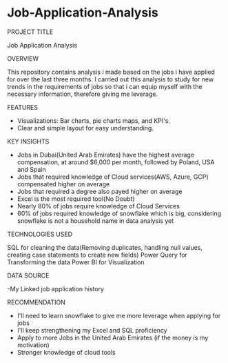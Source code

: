 # Job-Application-Analysis


PROJECT TITLE

Job Application Analysis

OVERVIEW

This repository contains analysis i made based on the jobs i have applied for over the last three months. I carried out this analysis to study for new trends in the requirements of jobs so that i can equip myself with the necessary information, therefore giving me leverage.

FEATURES

- Visualizations: Bar charts, pie charts maps, and KPI's.
- Clear and simple layout for easy understanding.


KEY INSIGHTS
- Jobs in Dubai(United Arab Emirates) have the highest average compensation, at around $6,000 per month, followed by Poland, USA and Spain
- Jobs that required knowledge of Cloud services(AWS, Azure, GCP) compensated higher on average
- Jobs that required a degree also payed higher on average
- Excel is the most required tool(No Doubt)
- Nearly 80% of jobs require knowledge of Cloud Services
- 60% of jobs required knowledge of snowflake which is big, considering snowflake is not a household name in data analysis yet


TECHNOLOGIES USED

SQL for cleaning the data(Removing duplicates, handling null values, creating case statements to create new fields)
Power Query for Transforming the data
Power BI for Visualization

DATA SOURCE

-My Linked job application history


RECOMMENDATION

- I'll need to learn snowflake to give me more leverage when applying for jobs
- I'll keep strengthening my Excel and SQL proficiency
- Apply to more Jobs in the United Arab Emirates (if the money is my motivation)
- Stronger knowledge of cloud tools



